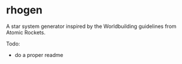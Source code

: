 # rhogen
A star system generator inspired by the Worldbuilding guidelines from Atomic Rockets.

Todo:

- do a proper readme

